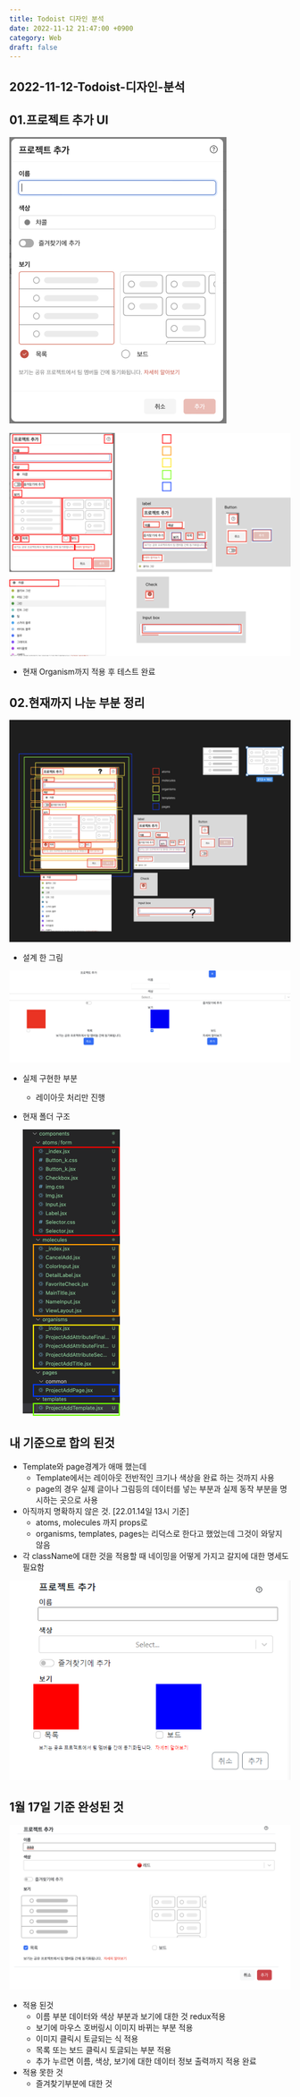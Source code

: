 ```yaml
---
title: Todoist 디자인 분석
date: 2022-11-12 21:47:00 +0900
category: Web
draft: false
---
```


## 2022-11-12-Todoist-디자인-분석

## 01.프로젝트 추가 UI

<img src="../../assets/img/post/2022-11-12-Todoist-디자인-분석/image-20230112215016250.png" alt="image-20230112215016250" style="zoom:50%;" />

![image-20230112221116157](../../assets/img/post/2022-11-12-Todoist-디자인-분석/image-20230112221116157.png)

- 현재 Organism까지 적용 후 테스트 완료

## 02.현재까지 나눈 부분 정리

![image-20230113231536247](../../assets/img/post/2022-11-12-Todoist-디자인-분석/image-20230113231536247.png)

- 설계 한 그림

![image-20230113231615806](../../assets/img/post/2022-11-12-Todoist-디자인-분석/image-20230113231615806.png)

- 실제 구현한 부분

  - 레이아웃 처리만 진행 

- 현재 폴더 구조

  <img src="../../assets/img/post/2022-11-12-Todoist-디자인-분석/image-20230113232058339.png" alt="image-20230113232058339" style="zoom:50%;" />

## 내 기준으로 합의 된것

- Template와 page경계가 애매 했는데
  - Template에서는 레이아웃 전반적인 크기나 색상을 완료 하는 것까지 사용
  - page의 경우 실제 글이나 그림등의 데이터를 넣는 부분과 실제 동작 부분을 명시하는 곳으로 사용
- 아직까지 명확하지 않은 것. [22.01.14일 13시 기준]
  - atoms, molecules 까지 props로 
  - organisms, templates, pages는 리덕스로 한다고 했었는데 그것이 와닿지 않음
- 각 className에 대한 것을 적용할 때 네이밍을 어떻게 가지고 갈지에 대한 명세도 필요함

![image-20230114160223011](../../assets/img/post/2022-11-12-Todoist-디자인-분석/image-20230114160223011.png)

## 1월 17일 기준 완성된 것

![image-20230117025909867](../../assets/img/post/2022-11-12-Todoist-디자인-분석/image-20230117025909867-3891962.png)

- 적용 된것
  - 이름 부분 데이터와 색상 부분과 보기에 대한 것 redux적용
  - 보기에 마우스 호버링시 이미지 바뀌는 부분 적용
  - 이미지 클릭시 토글되는 식 적용
  - 목록 또는 보드 클릭시 토글되는 부분 적용
  - 추가 누르면 이름, 색상, 보기에 대한 데이터 정보 출력까지 적용 완료
- 적용 못한 것
  - 즐겨찾기부분에 대한 것